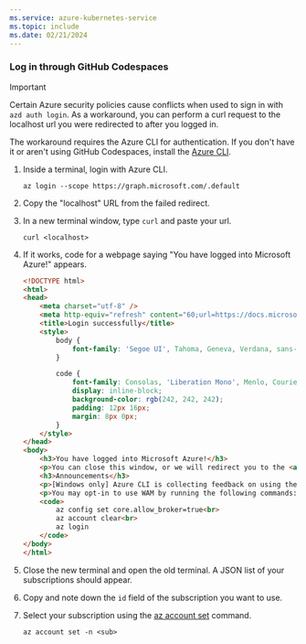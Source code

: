 ```yaml
---
ms.service: azure-kubernetes-service
ms.topic: include
ms.date: 02/21/2024
---
```


### Log in through GitHub Codespaces

> [!IMPORTANT]
> Certain Azure security policies cause conflicts when used to sign in with `azd auth login`. As a workaround, you can perform a curl request to the localhost url you were redirected to after you logged in.

The workaround requires the Azure CLI for authentication. If you don't have it or aren't using GitHub Codespaces, install the [Azure CLI][install-azure-cli].

1. Inside a terminal, login with Azure CLI.

    ```azurecli-interactive
    az login --scope https://graph.microsoft.com/.default
    ```

1. Copy the "localhost" URL from the failed redirect.

1. In a new terminal window,  type `curl` and paste your url.

    ```azurecli-interactive
    curl <localhost>
    ```

1. If it works, code for a webpage saying "You have logged into Microsoft Azure!" appears.

    ```html
    <!DOCTYPE html>
    <html>
    <head>
        <meta charset="utf-8" />
        <meta http-equiv="refresh" content="60;url=https://docs.microsoft.com/cli/azure/">
        <title>Login successfully</title>
        <style>
            body {
                font-family: 'Segoe UI', Tahoma, Geneva, Verdana, sans-serif;
            }
    
            code {
                font-family: Consolas, 'Liberation Mono', Menlo, Courier, monospace;
                display: inline-block;
                background-color: rgb(242, 242, 242);
                padding: 12px 16px;
                margin: 8px 0px;
            }
        </style>
    </head>
    <body>
        <h3>You have logged into Microsoft Azure!</h3>
        <p>You can close this window, or we will redirect you to the <a href="https://docs.microsoft.com/cli/azure/">Azure CLI documentation</a> in 1 minute.</p>
        <h3>Announcements</h3>
        <p>[Windows only] Azure CLI is collecting feedback on using the <a href="https://learn.microsoft.com/windows/uwp/security/web-account-manager">Web Account Manager</a> (WAM) broker for the login experience.</p>
        <p>You may opt-in to use WAM by running the following commands:</p>
        <code>
            az config set core.allow_broker=true<br>
            az account clear<br>
            az login
        </code>
    </body>
    </html>
    ```

1. Close the new terminal and open the old terminal. A JSON list of your subscriptions should appear.

1. Copy and note down the `id` field of the subscription you want to use.

1. Select your subscription using the [az account set](/cli/azure/account#az-account-set) command.

    ```azurecli-interactive
    az account set -n <sub>
    ```

[install-azure-cli]: /cli/azure/install-azure-cli